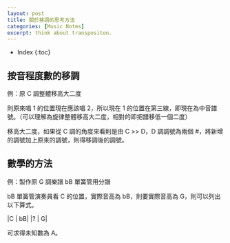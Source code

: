 ```yaml
---
layout: post
title: 關於移調的思考方法
categories: [Music Notes]
excerpt: think about transpositon.
---
```

* Index
{:toc}

## 按音程度數的移調

例：原 C 調整體移高大二度

則原來唱 1 的位置現在應該唱 2，所以現在 1 的位置在第三線，即現在為中音譜號。（可以理解為旋律整體移高大二度，相對的即把譜移低一個二度）

移高大二度，如果從 C 調的角度來看則是由 C \>\> D，D 調調號為兩個 #，將新增的調號加上原來的調號，則得移調後的調號。

##  數學的方法

例：製作原 G 調樂譜 bB 單簧管用分譜

bB 單簧管演奏員看 C 的位置，實際音高為 bB，則要實際音高為 G，則可以列出以下算式。

|C | bB|
|? | G|

可求得未知數為 A。
